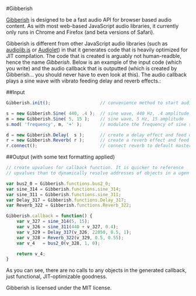 #Gibberish

[Gibberish][gibberish] is designed to be a fast audio API for browser based audio content. As with most web-based JavaScript audio libraries, it currently only runs in Chrome and Firefox (and beta versions of Safari).

Gibberish is different from other JavaScript audio libraries (such as [audiolib.js][audiolib] or [Audiolet][audiolet]) in that it generates code that is heavily optimized for JIT compilation. The code that is created is arguably not human-readble, hence the name _Gibberish_. Below is an example of the input code (which you write) and the audio callback that is outputted (which is created by Gibberish... you should never have to even look at this). The audio callback plays a sine wave with vibrato feeding delay and reverb effects.:

##Input
```javascript
Gibberish.init();                   // convenience method to start audio callback

s = new Gibberish.Sine( 440, .4 ); 	// sine wave, 440 Hz, .4 amplitude
m = new Gibberish.Sine( 5, 15 );	// sine wave, 5 Hz, 15 amplitude
s.mod( 'frequency', m, '+' );		// modulate the frequency of sine s with the output of m

d = new Gibberish.Delay(  s );      // create a delay effect and feed our sine wave into it
r = new Gibberish.Reverb( r );      // create a reverb effect and feed our delay into it
r.connect();                        // connect reverb to default master output
```

##Output (with some text formatting applied)
```javascript
// create upvalues for callback function. It is quicker to reference
// upvalues than to dynamically resolve addresses of objects in a ugen graph.

var bus2_0 = Gibberish.functions.bus2_0;
var sine_314 = Gibberish.functions.sine_314;
var sine_311 = Gibberish.functions.sine_311;
var Delay_317 = Gibberish.functions.Delay_317;
var Reverb_322 = Gibberish.functions.Reverb_322;

Gibberish.callback = function() {
	var v_327 = sine_314(5, 15);
	var v_326 = sine_311(440 + v_327, 0.4);
	var v_329 = Delay_317(v_326, 22050, 0.5, 1);
	var v_328 = Reverb_322(v_329, 0.5, 0.55);
	var v_4   = bus2_0(v_328, 1, 0);

	return v_4;
}
```

As you can see, there are no calls to any objects in the generated callback, just functional, JIT-optimizable goodness.

Gibberish is licensed under the MIT license.

[gibberish]:http://www.charlie-roberts.com/gibberish
[audiolib]:https://github.com/jussi-kalliokoski/audiolib.js/
[audiolet]:https://github.com/oampo/Audiolet
